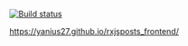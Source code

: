 [![Build status](https://ci.appveyor.com/api/projects/status/e2occx0d06l1yper/branch/main?svg=true)](https://ci.appveyor.com/project/Yanius27/rxjsposts-frontend/branch/main)

https://yanius27.github.io/rxjsposts_frontend/